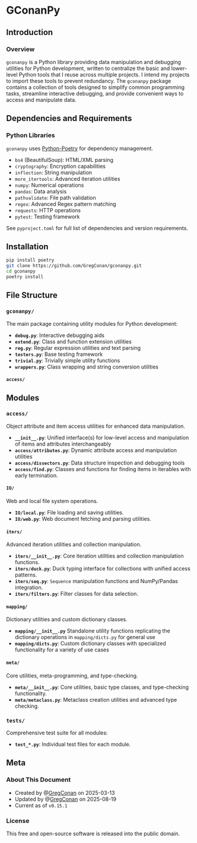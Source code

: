 # GConanPy

## Introduction

### Overview

`gconanpy` is a Python library providing data manipulation and debugging utilities for Python development, written to centralize the basic and lower-level Python tools that I reuse across multiple projects. I intend my projects to import these tools to prevent redundancy. The `gconanpy` package contains a collection of tools designed to simplify common programming tasks, streamline interactive debugging, and provide convenient ways to access and manipulate data. 

## Dependencies and Requirements

### Python Libraries

`gconanpy` uses [Python-Poetry](https://python-poetry.org/) for dependency management.

- `bs4` (BeautifulSoup): HTML/XML parsing
- `cryptography`: Encryption capabilities
- `inflection`: String manipulation
- `more_itertools`: Advanced iteration utilities
- `numpy`: Numerical operations
- `pandas`: Data analysis
- `pathvalidate`: File path validation
- `regex`: Advanced Regex pattern matching
- `requests`: HTTP operations
- `pytest`: Testing framework

See `pyproject.toml` for full list of dependencies and version requirements.

## Installation

```bash
pip install poetry
git clone https://github.com/GregConan/gconanpy.git
cd gconanpy
poetry install
```

## File Structure

### `gconanpy/`

The main package containing utility modules for Python development:

- **`debug.py`**: Interactive debugging aids
- **`extend.py`**: Class and function extension utilities
- **`reg.py`**: Regular expression utilities and text parsing
- **`testers.py`**: Base testing framework
- **`trivial.py`**: Trivially simple utility functions
- **`wrappers.py`**: Class wrapping and string conversion utilities

#### **`access/`**

## Modules

### `access/`

Object attribute and item access utilities for enhanced data manipulation.

- **`__init__.py`**: Unified interface(s) for low-level access and manipulation of items and attributes interchangeably
- **`access/attributes.py`**: Dynamic attribute access and manipulation utilities
- **`access/dissectors.py`**: Data structure inspection and debugging tools
- **`access/find.py`**: Classes and functions for finding items in iterables with early termination.

#### **`IO/`**

Web and local file system operations.

- **`IO/local.py`**: File loading and saving utilities.
- **`IO/web.py`**: Web document fetching and parsing utilities.

#### **`iters/`**

Advanced iteration utilities and collection manipulation.

- **`iters/__init__.py`**: Core iteration utilities and collection manipulation functions.
- **`iters/duck.py`**: Duck typing interface for collections with unified access patterns.
- **`iters/seq.py`**: `Sequence` manipulation functions and NumPy/Pandas integration.
- **`iters/filters.py`**: Filter classes for data selection.

#### **`mapping/`**

Dictionary utilities and custom dictionary classes.

- **`mapping/__init__.py`** Standalone utility functions replicating the dictionary operations in `mapping/dicts.py` for general use
- **`mapping/dicts.py`**:  Custom dictionary classes with specialized functionality for a variety of use cases

#### **`meta/`**

Core utilities, meta-programming, and type-checking.

- **`meta/__init__.py`**: Core utilities, basic type classes, and type-checking functionality.
- **`meta/metaclass.py`**: Metaclass creation utilities and advanced type checking. 

### `tests/`

Comprehensive test suite for all modules:

- **`test_*.py`**: Individual test files for each module.

## Meta

### About This Document

- Created by @[GregConan](https://github.com/GregConan) on 2025-03-13
- Updated by @[GregConan](https://github.com/GregConan) on 2025-08-19
- Current as of `v0.15.1`

### License

This free and open-source software is released into the public domain.
